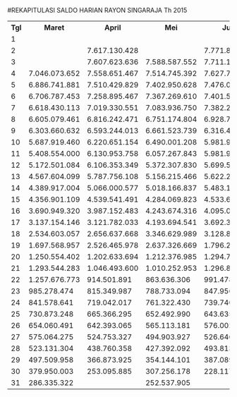 #REKAPITULASI SALDO HARIAN RAYON SINGARAJA Th 2015

<table><tbody><tr><th>Tgl</th><th>Maret</th><th>April</th><th>Mei</th><th>Juni</th><th>Juli</th><th>Agustus</th><th>September</th><th>Oktober</th><th>Nopember</th><th>Desember</th></tr><tr><td>1</td><td> </td><td> </td><td> </td><td> </td><td> </td><td> </td><td> </td><td> </td><td> </td><td> - </td></tr><tr><td>2</td><td> </td><td> 7.617.130.428 </td><td> </td><td> 7.771.898.083 </td><td> </td><td> 7.822.186.804 </td><td> 7.664.044.438 </td><td> 7.696.416.343 </td><td> 7.996.025.658 </td><td> </td></tr><tr><td>3</td><td> </td><td> 7.607.623.636 </td><td> 7.588.587.552 </td><td> 7.711.122.541 </td><td> 7.570.593.175 </td><td> 7.768.892.925 </td><td> 7.587.081.406 </td><td> 7.690.565.861 </td><td> 7.984.239.378 </td><td> </td></tr><tr><td>4</td><td> 7.046.073.652 </td><td> 7.558.651.467 </td><td> 7.514.745.392 </td><td> 7.627.746.014 </td><td> 7.519.141.544 </td><td> 7.680.251.069 </td><td> 7.512.233.365 </td><td> 7.686.721.300 </td><td> 7.889.086.520 </td><td> </td></tr><tr><td>5</td><td> 6.886.741.881 </td><td> 7.510.429.829 </td><td> 7.402.950.628 </td><td> 7.476.022.527 </td><td> 7.472.455.705 </td><td> 7.521.292.576 </td><td> 7.403.625.162 </td><td> 7.471.504.594 </td><td> 7.621.084.274 </td><td> </td></tr><tr><td>6</td><td> 6.706.787.453 </td><td> 7.258.895.467 </td><td> 7.367.269.610 </td><td> 7.401.500.975 </td><td> 7.243.964.594 </td><td> 7.270.178.778 </td><td> 7.389.015.562 </td><td> 7.284.500.352 </td><td> 7.431.418.009 </td><td> </td></tr><tr><td>7</td><td> 6.618.430.113 </td><td> 7.019.330.551 </td><td> 7.083.936.750 </td><td> 7.382.279.519 </td><td> 6.867.896.535 </td><td> 7.069.678.399 </td><td> 7.159.724.040 </td><td> 7.055.379.104 </td><td> 7.369.470.454 </td><td> </td></tr><tr><td>8</td><td> 6.605.079.461 </td><td> 6.816.242.471 </td><td> 6.751.174.804 </td><td> 6.928.791.337 </td><td> 6.558.151.107 </td><td> 6.996.081.104 </td><td> 6.896.020.216 </td><td> 6.774.398.062 </td><td> 7.342.863.429 </td><td> </td></tr><tr><td>9</td><td> 6.303.660.632 </td><td> 6.593.244.013 </td><td> 6.661.523.739 </td><td> 6.316.414.573 </td><td> 6.011.236.656 </td><td> 6.978.895.481 </td><td> 6.563.650.129 </td><td> 6.515.678.882 </td><td> 7.066.667.791 </td><td> </td></tr><tr><td>10</td><td> 5.687.919.460 </td><td> 6.220.651.154 </td><td> 6.490.001.208 </td><td> 5.981.944.475 </td><td> 5.503.592.377 </td><td> 6.474.644.853 </td><td> 6.208.123.803 </td><td> 6.272.453.238 </td><td> 6.647.557.344 </td><td> </td></tr><tr><td>11</td><td> 5.408.554.000 </td><td> 6.130.953.758 </td><td> 6.057.267.843 </td><td> 5.981.944.475 </td><td> 5.351.013.292 </td><td> 6.190.464.373 </td><td> 5.903.738.036 </td><td> 6.248.460.463 </td><td> 6.456.769.909 </td><td> </td></tr><tr><td>12</td><td> 5.172.501.084 </td><td> 6.106.353.349 </td><td> 5.372.307.830 </td><td> 5.699.544.761 </td><td> 5.318.673.214 </td><td> 5.509.892.839 </td><td> 5.809.515.095 </td><td> 5.892.285.510 </td><td> 5.946.018.347 </td><td> </td></tr><tr><td>13</td><td> 4.567.604.099 </td><td> 5.787.756.108 </td><td> 5.156.215.466 </td><td> 5.622.251.554 </td><td> 4.248.112.193 </td><td> 5.070.295.254 </td><td> 5.784.931.294 </td><td> 5.373.127.705 </td><td> 5.546.486.771 </td><td> </td></tr><tr><td>14</td><td> 4.389.917.004 </td><td> 5.066.000.577 </td><td> 5.018.166.837 </td><td> 5.483.112.365 </td><td> 3.535.289.194 </td><td> 4.345.777.871 </td><td> 5.140.048.630 </td><td> 5.234.977.881 </td><td> 5.320.594.405 </td><td> </td></tr><tr><td>15</td><td> 4.356.901.109 </td><td> 4.539.541.491 </td><td> 4.284.069.823 </td><td> 4.533.622.397 </td><td> 3.242.747.394 </td><td> 4.204.878.195 </td><td> 4.386.469.858 </td><td> 4.863.838.875 </td><td> 5.278.583.369 </td><td> </td></tr><tr><td>16</td><td> 3.690.949.320 </td><td> 3.987.152.483 </td><td> 4.243.674.316 </td><td> 4.095.054.142 </td><td> 3.148.174.787 </td><td> 4.163.857.917 </td><td> 3.868.594.027 </td><td> 4.298.403.351 </td><td> 4.604.516.818 </td><td> </td></tr><tr><td>17</td><td> 3.137.154.146 </td><td> 3.121.782.033 </td><td> 4.193.694.541 </td><td> 3.692.317.588 </td><td> 3.076.595.637 </td><td> 4.093.332.869 </td><td> 3.448.689.280 </td><td> 4.128.272.909 </td><td> 4.164.015.235 </td><td> </td></tr><tr><td>18</td><td> 2.534.603.057 </td><td> 2.656.637.668 </td><td> 3.346.629.989 </td><td> 3.128.897.820 </td><td> 2.896.247.507 </td><td> 3.472.732.846 </td><td> 2.351.107.632 </td><td> 4.079.726.796 </td><td> 3.340.570.924 </td><td> </td></tr><tr><td>19</td><td> 1.697.568.957 </td><td> 2.526.465.978 </td><td> 2.637.326.669 </td><td> 1.796.226.224 </td><td> 2.806.677.499 </td><td> 2.451.848.519 </td><td> 1.799.175.474 </td><td> 2.784.176.819 </td><td> 2.614.904.076 </td><td> </td></tr><tr><td>20</td><td> 1.250.554.402 </td><td> 1.202.633.694 </td><td> 1.212.376.985 </td><td> 1.294.781.015 </td><td> 1.790.141.830 </td><td> 1.173.254.264 </td><td> 1.485.245.670 </td><td> 1.197.425.668 </td><td> 1.142.849.986 </td><td> </td></tr><tr><td>21</td><td> 1.293.544.283 </td><td> 1.046.493.600 </td><td> 1.010.252.953 </td><td> 1.296.894.852 </td><td> 1.471.326.962 </td><td> 984.163.523 </td><td> 1.109.248.490 </td><td> 1.042.101.324 </td><td> 1.069.421.925 </td><td> </td></tr><tr><td>22</td><td> 1.257.676.773 </td><td> 914.501.891 </td><td> 863.636.306 </td><td> 991.478.269 </td><td> 1.130.126.071 </td><td> 890.559.651 </td><td> 957.506.910 </td><td> 932.973.500 </td><td> 1.034.005.928 </td><td> </td></tr><tr><td>23</td><td> 985.278.474 </td><td> 815.349.987 </td><td> 788.733.094 </td><td> 847.956.641 </td><td> 995.609.516 </td><td> 859.235.334 </td><td> 846.238.394 </td><td> 797.324.648 </td><td> 894.341.287 </td><td> </td></tr><tr><td>24</td><td> 841.578.641 </td><td> 719.042.017 </td><td> 761.322.430 </td><td> 739.740.142 </td><td> 905.286.368 </td><td> 733.087.321 </td><td> 807.778.997 </td><td> 715.985.347 </td><td> 767.193.076 </td><td> </td></tr><tr><td>25</td><td> 730.873.248 </td><td> 665.366.295 </td><td> 652.492.990 </td><td> 643.635.154 </td><td> 882.907.849 </td><td> 633.188.095 </td><td> 688.974.936 </td><td> 688.681.942 </td><td> 665.375.903 </td><td> </td></tr><tr><td>26</td><td> 654.060.491 </td><td> 642.393.065 </td><td> 565.113.181 </td><td> 576.002.202 </td><td> 841.985.954 </td><td> 560.695.265 </td><td> 618.437.316 </td><td> 590.981.879 </td><td> 603.063.738 </td><td> </td></tr><tr><td>27</td><td> 575.064.275 </td><td> 524.753.327 </td><td> 494.903.927 </td><td> 526.646.464 </td><td> 690.235.231 </td><td> 500.426.174 </td><td> 591.886.872 </td><td> 529.135.971 </td><td> 518.110.062 </td><td> </td></tr><tr><td>28</td><td> 523.131.304 </td><td> 438.760.358 </td><td> 427.392.092 </td><td> 493.813.847 </td><td> 575.678.516 </td><td> 387.176.370 </td><td> 483.824.918 </td><td> 461.211.686 </td><td> 480.179.447 </td><td> </td></tr><tr><td>29</td><td> 497.509.958 </td><td> 366.873.925 </td><td> 354.144.101 </td><td> 387.089.278 </td><td> 483.823.500 </td><td> 351.531.899 </td><td> 402.404.618 </td><td> 397.408.718 </td><td> - </td><td> </td></tr><tr><td>30</td><td> 379.950.003 </td><td> 253.095.885 </td><td> 307.256.178 </td><td> 228.117.192 </td><td> 385.955.939 </td><td> 309.530.894 </td><td> 269.299.284 </td><td> 310.081.775 </td><td> - </td><td> </td></tr><tr><td>31</td><td> 286.335.322 </td><td> </td><td> 252.537.905 </td><td> </td><td> 247.437.066 </td><td> 183.828.096 </td><td> </td><td> 223.068.711 </td><td> </td><td> </td></tr></tbody></table>
